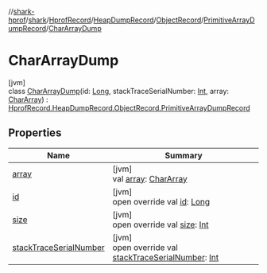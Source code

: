 //[shark-hprof](../../../../../../../index.md)/[shark](../../../../../index.md)/[HprofRecord](../../../../index.md)/[HeapDumpRecord](../../../index.md)/[ObjectRecord](../../index.md)/[PrimitiveArrayDumpRecord](../index.md)/[CharArrayDump](index.md)

# CharArrayDump

[jvm]\
class [CharArrayDump](index.md)(id: [Long](https://kotlinlang.org/api/latest/jvm/stdlib/kotlin/-long/index.html), stackTraceSerialNumber: [Int](https://kotlinlang.org/api/latest/jvm/stdlib/kotlin/-int/index.html), array: [CharArray](https://kotlinlang.org/api/latest/jvm/stdlib/kotlin/-char-array/index.html)) : [HprofRecord.HeapDumpRecord.ObjectRecord.PrimitiveArrayDumpRecord](../index.md)

## Properties

| Name | Summary |
|---|---|
| [array](array.md) | [jvm]<br>val [array](array.md): [CharArray](https://kotlinlang.org/api/latest/jvm/stdlib/kotlin/-char-array/index.html) |
| [id](id.md) | [jvm]<br>open override val [id](id.md): [Long](https://kotlinlang.org/api/latest/jvm/stdlib/kotlin/-long/index.html) |
| [size](size.md) | [jvm]<br>open override val [size](size.md): [Int](https://kotlinlang.org/api/latest/jvm/stdlib/kotlin/-int/index.html) |
| [stackTraceSerialNumber](stack-trace-serial-number.md) | [jvm]<br>open override val [stackTraceSerialNumber](stack-trace-serial-number.md): [Int](https://kotlinlang.org/api/latest/jvm/stdlib/kotlin/-int/index.html) |
